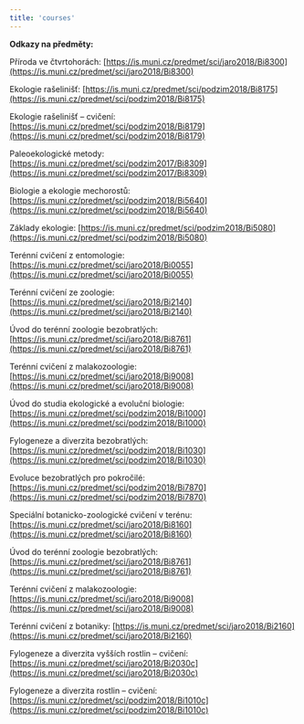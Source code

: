 ```yaml
---
title: 'courses'
---
```


**Odkazy na předměty:**

Příroda ve čtvrtohorách: [https://is.muni.cz/predmet/sci/jaro2018/Bi8300](https://is.muni.cz/predmet/sci/jaro2018/Bi8300)

Ekologie rašelinišť: [https://is.muni.cz/predmet/sci/podzim2018/Bi8175](https://is.muni.cz/predmet/sci/podzim2018/Bi8175)

Ekologie rašelinišť – cvičení: [https://is.muni.cz/predmet/sci/podzim2018/Bi8179](https://is.muni.cz/predmet/sci/podzim2018/Bi8179)

Paleoekologické metody: [https://is.muni.cz/predmet/sci/podzim2017/Bi8309](https://is.muni.cz/predmet/sci/podzim2017/Bi8309)

Biologie a ekologie mechorostů: [https://is.muni.cz/predmet/sci/podzim2018/Bi5640](https://is.muni.cz/predmet/sci/podzim2018/Bi5640)

Základy ekologie: [https://is.muni.cz/predmet/sci/podzim2018/Bi5080](https://is.muni.cz/predmet/sci/podzim2018/Bi5080)

Terénní cvičení z entomologie: [https://is.muni.cz/predmet/sci/jaro2018/Bi0055](https://is.muni.cz/predmet/sci/jaro2018/Bi0055)

Terénní cvičení ze zoologie: [https://is.muni.cz/predmet/sci/jaro2018/Bi2140](https://is.muni.cz/predmet/sci/jaro2018/Bi2140)

Úvod do terénní zoologie bezobratlých: [https://is.muni.cz/predmet/sci/jaro2018/Bi8761](https://is.muni.cz/predmet/sci/jaro2018/Bi8761)

Terénní cvičení z malakozoologie: [https://is.muni.cz/predmet/sci/jaro2018/Bi9008](https://is.muni.cz/predmet/sci/jaro2018/Bi9008)

Úvod do studia ekologické a evoluční biologie: [https://is.muni.cz/predmet/sci/podzim2018/Bi1000](https://is.muni.cz/predmet/sci/podzim2018/Bi1000)

Fylogeneze a diverzita bezobratlých: [https://is.muni.cz/predmet/sci/podzim2018/Bi1030](https://is.muni.cz/predmet/sci/podzim2018/Bi1030)

Evoluce bezobratlých pro pokročilé: [https://is.muni.cz/predmet/sci/podzim2018/Bi7870](https://is.muni.cz/predmet/sci/podzim2018/Bi7870)

Speciální botanicko-zoologické cvičení v terénu: [https://is.muni.cz/predmet/sci/jaro2018/Bi8160](https://is.muni.cz/predmet/sci/jaro2018/Bi8160)

Úvod do terénní zoologie bezobratlých: [https://is.muni.cz/predmet/sci/jaro2018/Bi8761](https://is.muni.cz/predmet/sci/jaro2018/Bi8761)

Terénní cvičení z malakozoologie: [https://is.muni.cz/predmet/sci/jaro2018/Bi9008](https://is.muni.cz/predmet/sci/jaro2018/Bi9008)

Terénní cvičení z botaniky: [https://is.muni.cz/predmet/sci/jaro2018/Bi2160](https://is.muni.cz/predmet/sci/jaro2018/Bi2160)

Fylogeneze a diverzita vyšších rostlin – cvičení: [https://is.muni.cz/predmet/sci/jaro2018/Bi2030c](https://is.muni.cz/predmet/sci/jaro2018/Bi2030c)

Fylogeneze a diverzita rostlin – cvičení: [https://is.muni.cz/predmet/sci/podzim2018/Bi1010c](https://is.muni.cz/predmet/sci/podzim2018/Bi1010c)
